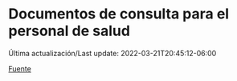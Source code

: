 # Documentos de consulta para el personal de salud

Última actualización/Last update: 2022-03-21T20:45:12-06:00

 [Fuente](https://coronavirus.gob.mx/personal-de-salud/documentos-de-consulta/)
